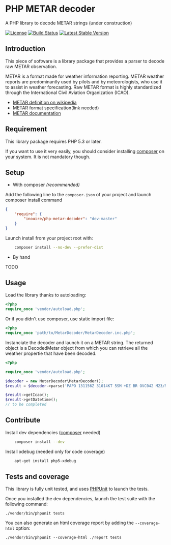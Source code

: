 PHP METAR decoder
=================

A PHP library to decode METAR strings (under construction)

[![License](https://poser.pugx.org/inouire/php-metar-decoder/license.svg)](https://packagist.org/packages/inouire/php-metar-decoder)
[![Build Status](https://travis-ci.org/inouire/php-metar-decoder.svg?branch=master)](https://travis-ci.org/inouire/php-metar-decoder)
[![Latest Stable Version](https://poser.pugx.org/inouire/php-metar-decoder/v/stable.svg)](https://packagist.org/packages/inouire/php-metar-decoder)

Introduction
------------

This piece of software is a library package that provides a parser to decode raw METAR observation.

METAR is a format made for weather information reporting. METAR weather reports are predominantly used by pilots and by meteorologists, who use it to assist in weather forecasting.
Raw METAR format is highly standardized through the International Civil Aviation Organization (ICAO).

*    [METAR definition on wikipedia](http://en.wikipedia.org/wiki/METAR)
*    METAR format specification(link needed)
*    [METAR documentation](http://meteocentre.com/doc/metar.html)

Requirement
-----------

This library package requires PHP 5.3 or later.

If you want to use it very easily, you should consider installing [composer](http://getcomposer.org) on your system.
It is not mandatory though.

Setup
-----

- With composer *(recommended)*

Add the following line to the `composer.json` of your project and launch composer install command

```json
{
    "require": {
        "inouire/php-metar-decoder": "dev-master"
    }
}
```

Launch install from your project root with:

```bash
    composer install --no-dev --prefer-dist
```

- By hand

TODO

Usage
-----

Load the library thanks to autoloading:

```php
<?php
require_once 'vendor/autoload.php';
```

Or if you didn't use composer, use static import file:

```php
<?php
require_once 'path/to/MetarDecoder/MetarDecoder.inc.php';
```


Instanciate the decoder and launch it on a METAR string.
The returned object is a DecodedMetar object from which you can retrieve all the weather propertie that have been decoded.

```php
<?php

require_once 'vendor/autoload.php';

$decoder = new MetarDecoder\MetarDecoder();
$result = $decoder->parse('PAPO 131156Z 31014KT 5SM +DZ BR OVC042 M23/M27 A2959 RMK A01 11200 21230 52010')

$result->getIcao();
$result->getDatetime();
// to be completed

```

Contribute
----------

Install dev dependencies ([composer](http://getcomposer.org) needed)

```bash
    composer install --dev
```

Install xdebug (needed only for code coverage)

```bash
    apt-get install php5-xdebug
```

Tests and coverage
------------------

This library is fully unit tested, and uses [PHPUnit](https://phpunit.de/getting-started.html) to launch the tests.

Once you installed the dev dependencies, launch the test suite with the following command:
    
    ./vendor/bin/phpunit tests

You can also generate an html coverage report by adding the `--coverage-html` option:

    ./vendor/bin/phpunit --coverage-html ./report tests
